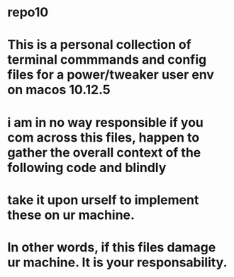 # repo10
# This is a personal collection of terminal commmands and config files for a power/tweaker user env on macos 10.12.5
# i am in no way responsible if you com across this files, happen to gather the overall context of the following code and blindly
# take it upon urself to implement these on ur machine. 
# In other words, if this files damage ur machine. It is your responsability.
